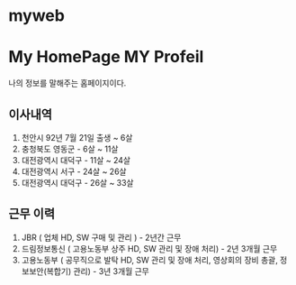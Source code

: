 # myweb
# My HomePage MY Profeil

나의 정보를 말해주는 홈페이지이다.

## 이사내역

1. 천안시  92년 7월 21일 출생 ~ 6살
2. 충청북도 영동군 - 6살 ~ 11살
3. 대전광역시 대덕구 - 11살 ~ 24살
4. 대전광역시 서구 - 24살 ~ 26살
5. 대전광역시 대덕구 - 26살 ~ 33살
   
## 근무 이력

1. JBR ( 업체 HD, SW 구매 및 관리 ) - 2년간 근무
2. 드림정보통신 ( 고용노동부 상주 HD, SW 관리 및 장애 처리) - 2년 3개월 근무
3. 고용노동부 ( 공무직으로 발탁 HD, SW 관리 및 장애 처리, 영상회의 장비 총괄, 정보보안(복합기) 관리) - 3년 3개월 근무
